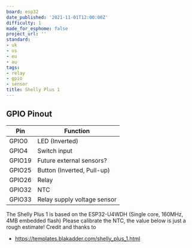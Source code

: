 ```yaml
---
board: esp32
date_published: '2021-11-01T12:00:00Z'
difficulty: 1
made_for_esphome: false
project_url: ''
standard:
- uk
- us
- eu
- au
tags:
- relay
- gpio
- sensor
title: Shelly Plus 1
---
```


## GPIO Pinout

| Pin    | Function                    |
| ------ | --------------------------- |
| GPIO0  | LED (Inverted)              |
| GPIO4  | Switch input                |
| GPIO19 | Future external sensors?    |
| GPIO25 | Button (Inverted, Pull-up)  |
| GPIO26 | Relay                       |
| GPIO32 | NTC                         |
| GPIO33 | Relay supply voltage sensor |
The Shelly Plus 1 is based on the ESP32-U4WDH (Single core, 160MHz, 4MB embedded flash)
Please calibrate the NTC, the value below is just a rough estimate!
Credit and thanks to
- https://templates.blakadder.com/shelly_plus_1.html